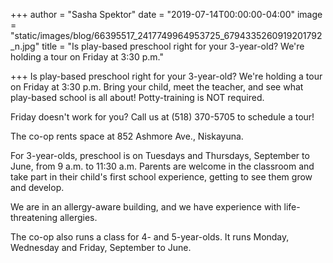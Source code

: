 +++
author = "Sasha Spektor"
date = "2019-07-14T00:00:00-04:00"
image = "static/images/blog/66395517_2417749964953725_6794335260919201792_n.jpg"
title = "Is play-based preschool right for your 3-year-old? We're holding a tour on Friday at 3:30 p.m."

+++
Is play-based preschool right for your 3-year-old? We're holding a tour on Friday at 3:30 p.m. Bring your child, meet the teacher, and see what play-based school is all about! Potty-training is NOT required.

Friday doesn't work for you? Call us at (518) 370-5705 to schedule a tour!

The co-op rents space at 852 Ashmore Ave., Niskayuna.

For 3-year-olds, preschool is on Tuesdays and Thursdays, September to June, from 9 a.m. to 11:30 a.m. Parents are welcome in the classroom and take part in their child's first school experience, getting to see them grow and develop.

We are in an allergy-aware building, and we have experience with life-threatening allergies.

The co-op also runs a class for 4- and 5-year-olds. It runs Monday, Wednesday and Friday, September to June.